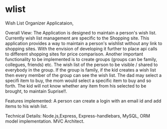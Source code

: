 # wlist

Wish List Organizer Applicataion,

Overall View:
The Application is designed to maintain a person's wish list. Currently wish list management are specific to the Shopping site. This application provides a way to maintain a person's wishlist without any link to shopping sites. With the envision of developing it further to place api calls to different shopping sites for price comparison. Another important functionality to be implemented is to create groups (groups can be family, collegues, friends) etc. The wish list of the person to be visible / shared to everybody in the group. If the group is family, if the kid creates a wish list then every member of the group can see the wish list. The dad may select a specifi item to buy, the mom would select a specific item to buy and so forth. The kid will not know whether any item from his selected to be brought, to maintain Suprise!!.

Features implemented:
A person can create a login with an email id and add items to his wish list.

Technical Details:
Node.js,Express, Express-handlebars, MySQL, ORM model implementation. MVC Architect.

